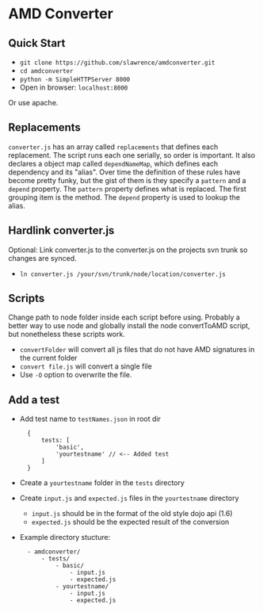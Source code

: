 AMD Converter
==================

## Quick Start

* `git clone https://github.com/slawrence/amdconverter.git`
* `cd amdconverter`
* `python -m SimpleHTTPServer 8000`
* Open in browser: `localhost:8000`

Or use apache.

## Replacements

`converter.js` has an array called `replacements` that defines each replacement. The script runs each one serially, so order is important. It also declares a object map called `dependNameMap`, which defines each dependency and its "alias". Over time the definition of these rules have become pretty funky, but the gist of them is they specify a `pattern` and a `depend` property. The `pattern` property defines what is replaced. The first grouping item is the method. The `depend` property is used to lookup the alias.

## Hardlink converter.js

Optional: Link converter.js to the converter.js on the projects svn trunk so changes are synced.

* `ln converter.js /your/svn/trunk/node/location/converter.js`

## Scripts

Change path to node folder inside each script before using. Probably a better way to use node and globally install the node convertToAMD script, but nonetheless these scripts work.

* `convertFolder` will convert all js files that do not have AMD signatures in the current folder
* `convert file.js` will convert a single file
* Use `-O` option to overwrite the file.

## Add a test

* Add test name to `testNames.json` in root dir

        {
            tests: [
                'basic',
                'yourtestname' // <-- Added test
            ]
        }

* Create a `yourtestname` folder in the `tests` directory
* Create `input.js` and `expected.js` files in the `yourtestname` directory
    * `input.js` should be in the format of the old style dojo api (1.6)
    * `expected.js` should be the expected result of the conversion

* Example directory stucture:

        - amdconverter/
            - tests/
                - basic/
                    - input.js
                    - expected.js
                - yourtestname/
                    - input.js
                    - expected.js


